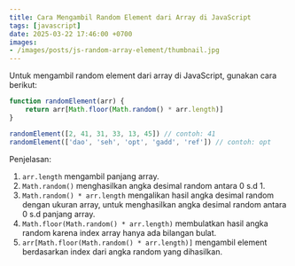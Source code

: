 ```yaml
---
title: Cara Mengambil Random Element dari Array di JavaScript
tags: [javascript]
date: 2025-03-22 17:46:00 +0700
images:
- /images/posts/js-random-array-element/thumbnail.jpg
---
```


Untuk mengambil random element dari array di JavaScript, gunakan cara berikut:

<!--more-->

```javascript
function randomElement(arr) {
    return arr[Math.floor(Math.random() * arr.length)]
}

randomElement([2, 41, 31, 33, 13, 45]) // contoh: 41
randomElement(['dao', 'seh', 'opt', 'gadd', 'ref']) // contoh: opt
```

Penjelasan:

1. `arr.length` mengambil panjang array.
2. `Math.random()` menghasilkan angka desimal random antara 0 s.d 1.
3. `Math.random() * arr.length` mengalikan hasil angka desimal random dengan ukuran array, untuk menghasilkan angka desimal random antara 0 s.d panjang array.
4. `Math.floor(Math.random() * arr.length)` membulatkan hasil angka random karena index array hanya ada bilangan bulat.
5. `arr[Math.floor(Math.random() * arr.length)]` mengambil element berdasarkan index dari angka random yang dihasilkan.